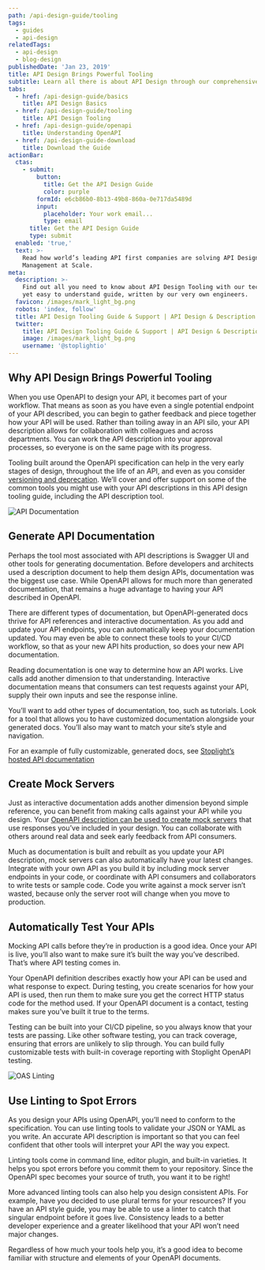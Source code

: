 ```yaml
---
path: /api-design-guide/tooling
tags:
  - guides
  - api-design
relatedTags:
  - api-design
  - blog-design
publishedDate: 'Jan 23, 2019'
title: API Design Brings Powerful Tooling
subtitle: Learn all there is about API Design through our comprehensive guide
tabs:
  - href: /api-design-guide/basics
    title: API Design Basics
  - href: /api-design-guide/tooling
    title: API Design Tooling
  - href: /api-design-guide/openapi
    title: Understanding OpenAPI
  - href: /api-design-guide-download
    title: Download the Guide
actionBar:
  ctas:
    - submit:
        button:
          title: Get the API Design Guide
          color: purple
        formId: e6cb86b0-8b13-49b8-860a-0e717da5489d
        input:
          placeholder: Your work email...
          type: email
      title: Get the API Design Guide
      type: submit
  enabled: 'true,'
  text: >-
    Read how world’s leading API first companies are solving API Design
    Management at Scale.
meta:
  description: >-
    Find out all you need to know about API Design Tooling with our technical,
    yet easy to understand guide, written by our very own engineers.
  favicon: /images/mark_light_bg.png
  robots: 'index, follow'
  title: API Design Tooling Guide & Support | API Design & Description Tools
  twitter:
    title: API Design Tooling Guide & Support | API Design & Description Tools
    image: /images/mark_light_bg.png
    username: '@stoplightio'
---
```


## Why API Design Brings Powerful Tooling

When you use OpenAPI to design your API, it becomes part of your workflow. That means as soon as you have even a single potential endpoint of your API described, you can begin to gather feedback and piece together how your API will be used. Rather than toiling away in an API silo, your API description allows for collaboration with colleagues and across departments. You can work the API description into your approval processes, so everyone is on the same page with its progress.

Tooling built around the OpenAPI specification can help in the very early stages of design, throughout the life of an API, and even as you consider [versioning and deprecation](https://apisyouwonthate.com/blog/api-versioning-has-no-right-way/). We’ll cover and offer support on some of the common tools you might use with your API descriptions in this API design tooling guide, including the API description tool.

![API Documentation](/images/documentation-design-guide.png)

## Generate API Documentation

Perhaps the tool most associated with API descriptions is Swagger UI and other tools for generating documentation. Before developers and architects used a description document to help them design APIs, documentation was the biggest use case. While OpenAPI allows for much more than generated documentation, that remains a huge advantage to having your API described in OpenAPI.

There are different types of documentation, but OpenAPI-generated docs thrive for API references and interactive documentation. As you add and update your API endpoints, you can automatically keep your documentation updated. You may even be able to connect these tools to your CI/CD workflow, so that as your new API hits production, so does your new API documentation.

Reading documentation is one way to determine how an API works. Live calls add another dimension to that understanding. Interactive documentation means that consumers can test requests against your API, supply their own inputs and see the response inline.

You’ll want to add other types of documentation, too, such as tutorials. Look for a tool that allows you to have customized documentation alongside your generated docs. You’ll also may want to match your site’s style and navigation.

For an example of fully customizable, generated docs, see [Stoplight’s hosted API documentation](/documentation/)

## Create Mock Servers

Just as interactive documentation adds another dimension beyond simple reference, you can benefit from making calls against your API while you design. Your [OpenAPI description can be used to create mock servers](/mocking/) that use responses you’ve included in your design. You can collaborate with others around real data and seek early feedback from API consumers.

Much as documentation is built and rebuilt as you update your API description, mock servers can also automatically have your latest changes. Integrate with your own API as you build it by including mock server endpoints in your code, or coordinate with API consumers and collaborators to write tests or sample code. Code you write against a mock server isn’t wasted, because only the server root will change when you move to production.

## Automatically Test Your APIs

Mocking API calls before they’re in production is a good idea. Once your API is live, you’ll also want to make sure it’s built the way you’ve described. That’s where API testing comes in.

Your OpenAPI definition describes exactly how your API can be used and what response to expect. During testing, you create scenarios for how your API is used, then run them to make sure you get the correct HTTP status code for the method used. If your OpenAPI document is a contact, testing makes sure you’ve built it true to the terms.

Testing can be built into your CI/CD pipeline, so you always know that your tests are passing. Like other software testing, you can track coverage, ensuring that errors are unlikely to slip through. You can build fully customizable tests with built-in coverage reporting with Stoplight OpenAPI testing.

![OAS Linting](/images/linting-design-guide.png 'Linting')

## Use Linting to Spot Errors

As you design your APIs using OpenAPI, you’ll need to conform to the specification. You can use linting tools to validate your JSON or YAML as you write. An accurate API description is important so that you can feel confident that other tools will interpret your API the way you expect.

Linting tools come in command line, editor plugin, and built-in varieties. It helps you spot errors before you commit them to your repository. Since the OpenAPI spec becomes your source of truth, you want it to be right!

More advanced linting tools can also help you design consistent APIs. For example, have you decided to use plural terms for your resources? If you have an API style guide, you may be able to use a linter to catch that singular endpoint before it goes live. Consistency leads to a better developer experience and a greater likelihood that your API won’t need major changes.

Regardless of how much your tools help you, it’s a good idea to become familiar with structure and elements of your OpenAPI documents.
